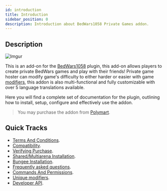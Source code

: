 ```yaml
---
id: introduction
title: Introduction
sidebar_position: 0
description: Introduction about BedWars1058 Private Games addon.
---
```


## Description

![Imgur](https://imgur.com/szr5ZM6.png)

This is an add-on for the [BedWars1058](https://polymart.org/r/1152) plugin, this add-on allows players to create private BedWars games and play with their friends! Private game hoster can modify game's difficulty to either harder or easier with game [modifiers](general-information/modifiers.md), this addon is also multi-functional and fully customizable with over 5 language translations available.

Here you will find a complete set of documentation for the plugin, outlining how to install, setup, configure and effectively use the addon.

> You may purchase the addon from [Polymart](https://polymart.org/r/1620).

## Quick Tracks

* [Terms And Conditions](terms-and-conditions).
* [Compatibility](compatibility).
* [Verifying Purchase](how-to-verify).
* [Shared/Multiarena Installation](installation/shared-multiarena-installation).
* [Bungee Installation](installation/bungee-installation).
* [Frequently asked questions](general-information/frequently-asked-questions).
* [Commands And Permissions](general-information/commands-and-permissions).
* [Unique modifiers](general-information/unique-modifiers).
* [Developer API](developer-api/getting-started).